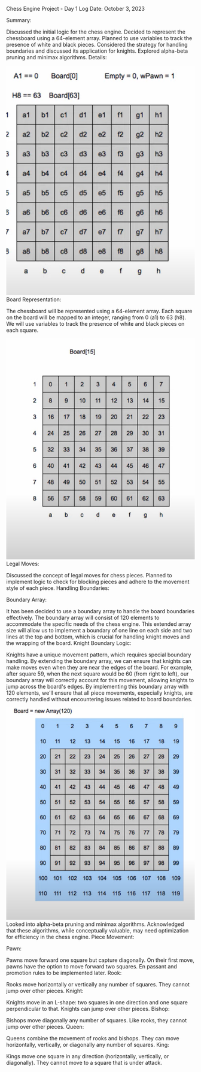 Chess Engine Project - Day 1 Log
Date: October 3, 2023

Summary:

Discussed the initial logic for the chess engine.
Decided to represent the chessboard using a 64-element array.
Planned to use variables to track the presence of white and black pieces.
Considered the strategy for handling boundaries and discussed its application for knights.
Explored alpha-beta pruning and minimax algorithms.
Details:

![Chess board ](image.png)
Board Representation:

The chessboard will be represented using a 64-element array.
Each square on the board will be mapped to an integer, ranging from 0 (a1) to 63 (h8).
We will use variables to track the presence of white and black pieces on each square.

![Board with array logic](image-1.png)
Legal Moves:

Discussed the concept of legal moves for chess pieces.
Planned to implement logic to check for blocking pieces and adhere to the movement style of each piece.
Handling Boundaries:

Boundary Array:

It has been decided to use a boundary array to handle the board boundaries effectively.
The boundary array will consist of 120 elements to accommodate the specific needs of the chess engine.
This extended array size will allow us to implement a boundary of one line on each side and two lines at the top and bottom, which is crucial for handling knight moves and the wrapping of the board.
Knight Boundary Logic:

Knights have a unique movement pattern, which requires special boundary handling.
By extending the boundary array, we can ensure that knights can make moves even when they are near the edges of the board.
For example, after square 59, when the next square would be 60 (from right to left), our boundary array will correctly account for this movement, allowing knights to jump across the board's edges.
By implementing this boundary array with 120 elements, we'll ensure that all piece movements, especially knights, are correctly handled without encountering issues related to board boundaries.

![Board handling boundaries](image-2.png)
Looked into alpha-beta pruning and minimax algorithms.
Acknowledged that these algorithms, while conceptually valuable, may need optimization for efficiency in the chess engine.
Piece Movement:

Pawn:

Pawns move forward one square but capture diagonally.
On their first move, pawns have the option to move forward two squares.
En passant and promotion rules to be implemented later.
Rook:

Rooks move horizontally or vertically any number of squares.
They cannot jump over other pieces.
Knight:

Knights move in an L-shape: two squares in one direction and one square perpendicular to that.
Knights can jump over other pieces.
Bishop:

Bishops move diagonally any number of squares.
Like rooks, they cannot jump over other pieces.
Queen:

Queens combine the movement of rooks and bishops.
They can move horizontally, vertically, or diagonally any number of squares.
King:

Kings move one square in any direction (horizontally, vertically, or diagonally).
They cannot move to a square that is under attack.

